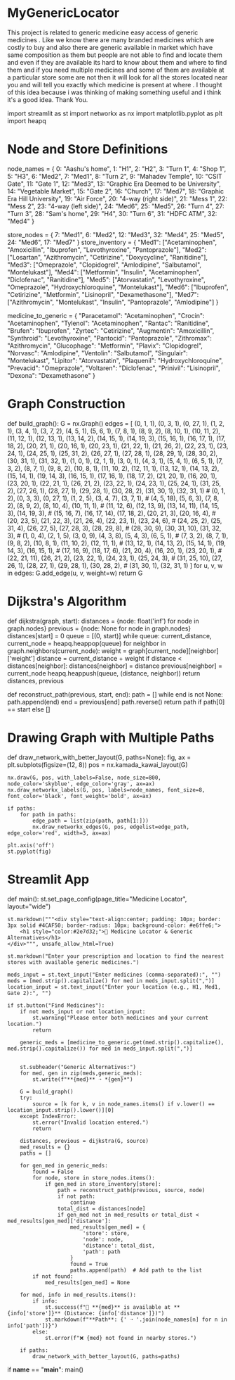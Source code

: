 # MyGenericLocator
This project is related to generic medicine easy access of generic medicines . Like we know there are many branded medicines which are costly to buy and also there are generic available in market which have same composition as them but people are not able to find and locate them and even if they are available its hard to know about them and where to find them and if you need multiple medicines and some of them are available at a particular store some are not then it will look for all the stores located near you and will tell you exactly which medicine is present at where . I thought of this idea because i was thinking of making something useful and i think it's a good idea. Thank You.



import streamlit as st
import networkx as nx
import matplotlib.pyplot as plt
import heapq

# Node and Store Definitions 
node_names = {
    0: "Aashu's home", 1: "H1", 2: "H2", 3: "Turn 1", 4: "Shop 1",
    5: "H3", 6: "Med2", 7: "Med1", 8: "Turn 2", 9: "Mahadev Temple",
    10: "CSIT Gate", 11: "Gate 1", 12: "Med3", 13: "Graphic Era Deemed to be University",
    14: "Vegetable Market", 15: "Gate 2", 16: "Church", 17: "Med7",
    18: "Graphic Era Hill University", 19: "Air Force", 20: "4-way (right side)",
    21: "Mess 1", 22: "Mess 2", 23: "4-way (left side)", 24: "Med6",
    25: "Med5", 26: "Turn 4", 27: "Turn 3", 28: "Sam's home", 29: "H4",
    30: "Turn 6", 31: "HDFC ATM", 32: "Med4"
}

store_nodes = {
    7: "Med1", 6: "Med2", 12: "Med3", 32: "Med4", 25: "Med5", 24: "Med6", 17: "Med7"
}
store_inventory = {
    "Med1": ["Acetaminophen", "Amoxicillin", "Ibuprofen", "Levothyroxine", "Pantoprazole"],
    "Med2": ["Losartan", "Azithromycin", "Cetirizine", "Doxycycline", "Ranitidine"],
    "Med3": ["Omeprazole", "Clopidogrel", "Amlodipine", "Salbutamol", "Montelukast"],
    "Med4": ["Metformin", "Insulin", "Acetaminophen", "Diclofenac", "Ranitidine"],
    "Med5": ["Atorvastatin", "Levothyroxine", "Omeprazole", "Hydroxychloroquine", "Montelukast"],
    "Med6": ["Ibuprofen", "Cetirizine", "Metformin", "Lisinopril", "Dexamethasone"],
    "Med7": ["Azithromycin", "Montelukast", "Insulin", "Pantoprazole", "Amlodipine"]
}

medicine_to_generic = {
    "Paracetamol": "Acetaminophen",
    "Crocin": "Acetaminophen",
    "Tylenol": "Acetaminophen",
    "Rantac": "Ranitidine",
    "Brufen": "Ibuprofen",
    "Zyrtec": "Cetirizine",
    "Augmentin": "Amoxicillin",
    "Synthroid": "Levothyroxine",
    "Pantocid": "Pantoprazole",
    "Zithromax": "Azithromycin",
    "Glucophage": "Metformin",
    "Plavix": "Clopidogrel",
    "Norvasc": "Amlodipine",
    "Ventolin": "Salbutamol",
    "Singulair": "Montelukast",
    "Lipitor": "Atorvastatin",
    "Plaquenil": "Hydroxychloroquine",
    "Prevacid": "Omeprazole",
    "Voltaren": "Diclofenac",
    "Prinivil": "Lisinopril",
    "Dexona": "Dexamethasone"
}

# Graph Construction 
def build_graph():
    G = nx.Graph()
    edges = [
        (0, 1, 1), (0, 3, 1), (0, 27, 1), (1, 2, 1), (3, 4, 1), (3, 7, 2),
        (4, 5, 1), (5, 6, 1), (7, 8, 1), (8, 9, 2), (8, 10, 1), (10, 11, 2),
        (11, 12, 1), (12, 13, 1), (13, 14, 2), (14, 15, 1), (14, 19, 3),
        (15, 16, 1), (16, 17, 1), (17, 18, 2), (20, 21, 1), (20, 16, 1),
        (20, 23, 1), (21, 22, 1), (21, 26, 2), (22, 23, 1), (23, 24, 1),
        (24, 25, 1), (25, 31, 2), (26, 27, 1), (27, 28, 1), (28, 29, 1),
        (28, 30, 2), (30, 31, 1), (31, 32, 1),
        (1, 0, 1), (2, 1, 1), (3, 0, 1), (4, 3, 1), (5, 4, 1), (6, 5, 1),
        (7, 3, 2), (8, 7, 1), (9, 8, 2), (10, 8, 1), (11, 10, 2), (12, 11, 1),
        (13, 12, 1), (14, 13, 2), (15, 14, 1), (19, 14, 3), (16, 15, 1),
        (17, 16, 1), (18, 17, 2), (21, 20, 1), (16, 20, 1), (23, 20, 1),
        (22, 21, 1), (26, 21, 2), (23, 22, 1), (24, 23, 1), (25, 24, 1),
        (31, 25, 2), (27, 26, 1), (28, 27, 1), (29, 28, 1), (30, 28, 2),
        (31, 30, 1), (32, 31, 1)
        #  (0, 1, 2), (0, 3, 3), (0, 27, 1), (1, 2, 5), (3, 4, 7), (3, 7, 1),
        # (4, 5, 18), (5, 6, 3), (7, 8, 2), (8, 9, 2), (8, 10, 4), (10, 11, 1),
        # (11, 12, 6), (12, 13, 9), (13, 14, 11), (14, 15, 3), (14, 19, 3),
        # (15, 16, 7), (16, 17, 14), (17, 18, 2), (20, 21, 3), (20, 16, 4),
        # (20, 23, 5), (21, 22, 3), (21, 26, 4), (22, 23, 1), (23, 24, 6),
        # (24, 25, 2), (25, 31, 4), (26, 27, 5), (27, 28, 3), (28, 29, 8),
        # (28, 30, 9), (30, 31, 10), (31, 32, 3),
        # (1, 0, 4), (2, 1, 5), (3, 0, 9), (4, 3, 8), (5, 4, 3), (6, 5, 1),
        # (7, 3, 2), (8, 7, 1), (9, 8, 2), (10, 8, 1), (11, 10, 2), (12, 11, 1),
        # (13, 12, 1), (14, 13, 2), (15, 14, 1), (19, 14, 3), (16, 15, 1),
        # (17, 16, 9), (18, 17, 6), (21, 20, 4), (16, 20, 1), (23, 20, 1),
        # (22, 21, 11), (26, 21, 2), (23, 22, 1), (24, 23, 1), (25, 24, 3),
        # (31, 25, 10), (27, 26, 1), (28, 27, 1), (29, 28, 1), (30, 28, 2),
        # (31, 30, 1), (32, 31, 1)
    ]
    for u, v, w in edges:
        G.add_edge(u, v, weight=w)
    return G

# Dijkstra's Algorithm 
def dijkstra(graph, start):
    distances = {node: float('inf') for node in graph.nodes}
    previous = {node: None for node in graph.nodes}
    distances[start] = 0
    queue = [(0, start)]
    while queue:
        current_distance, current_node = heapq.heappop(queue)
        for neighbor in graph.neighbors(current_node):
            weight = graph[current_node][neighbor]['weight']
            distance = current_distance + weight
            if distance < distances[neighbor]:
                distances[neighbor] = distance
                previous[neighbor] = current_node
                heapq.heappush(queue, (distance, neighbor))
    return distances, previous

def reconstruct_path(previous, start, end):
    path = []
    while end is not None:
        path.append(end)
        end = previous[end]
    path.reverse()
    return path if path[0] == start else []


# Drawing Graph with Multiple Paths
def draw_network_with_better_layout(G, paths=None):
    fig, ax = plt.subplots(figsize=(12, 8))
    pos = nx.kamada_kawai_layout(G)

    nx.draw(G, pos, with_labels=False, node_size=800, node_color='skyblue', edge_color='gray', ax=ax)
    nx.draw_networkx_labels(G, pos, labels=node_names, font_size=8, font_color='black', font_weight='bold', ax=ax)

    if paths:
        for path in paths:
            edge_path = list(zip(path, path[1:]))
            nx.draw_networkx_edges(G, pos, edgelist=edge_path, edge_color='red', width=3, ax=ax)

    plt.axis('off')
    st.pyplot(fig)

# Streamlit App
def main():
    st.set_page_config(page_title="Medicine Locator", layout="wide")

    st.markdown("""<div style="text-align:center; padding: 10px; border: 3px solid #4CAF50; border-radius: 10px; background-color: #e6ffe6;">
        <h1 style="color:#2e7d32;">💊 Medicine Locator & Generic Alternatives</h1>
    </div>""", unsafe_allow_html=True)

    st.markdown("Enter your prescription and location to find the nearest stores with available generic medicines.")

    meds_input = st.text_input("Enter medicines (comma-separated):", "")
    meds = [med.strip().capitalize() for med in meds_input.split(",")]
    location_input = st.text_input("Enter your location (e.g., H1, Med1, Gate 2):", "")

    if st.button("Find Medicines"):
        if not meds_input or not location_input:
            st.warning("Please enter both medicines and your current location.")
            return

        generic_meds = [medicine_to_generic.get(med.strip().capitalize(), med.strip().capitalize()) for med in meds_input.split(",")]
        
       
        st.subheader("Generic Alternatives:")
        for med, gen in zip(meds,generic_meds):
            st.write(f"**{med}** ➝ *{gen}*")
        
        G = build_graph()
        try:
            source = [k for k, v in node_names.items() if v.lower() == location_input.strip().lower()][0]
        except IndexError:
            st.error("Invalid location entered.")
            return

        distances, previous = dijkstra(G, source)
        med_results = {}
        paths = []

        for gen_med in generic_meds:
            found = False
            for node, store in store_nodes.items():
                if gen_med in store_inventory[store]:
                    path = reconstruct_path(previous, source, node)
                    if not path:
                        continue
                    total_dist = distances[node]
                    if gen_med not in med_results or total_dist < med_results[gen_med]['distance']:
                        med_results[gen_med] = {
                            'store': store,
                            'node': node,
                            'distance': total_dist,
                            'path': path
                        }
                        found = True
                        paths.append(path)  # Add path to the list
            if not found:
                med_results[gen_med] = None

        for med, info in med_results.items():
            if info:
                st.success(f"🧪 **{med}** is available at **{info['store']}** (Distance: {info['distance']})")
                st.markdown(f"**Path**: {' ➝ '.join(node_names[n] for n in info['path'])}")
            else:
                st.error(f"❌ {med} not found in nearby stores.")
        
        if paths:
            draw_network_with_better_layout(G, paths=paths)


if __name__ == "__main__":
    main()
